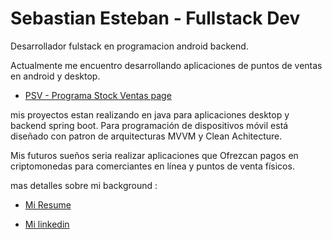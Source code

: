 # Sebastian  Esteban - Fullstack Dev

 

Desarrollador fulstack en programacion android backend.

Actualmente me encuentro desarrollando aplicaciones de puntos de ventas en android y desktop.

- [PSV - Programa Stock Ventas page](https://www.mendozapsv.ga/)

mis proyectos estan realizando en java para aplicaciones desktop y backend spring boot.
Para programación de dispositivos móvil está diseñado con patron de arquitecturas MVVM y Clean Achitecture.

Mis futuros sueños seria realizar aplicaciones que Ofrezcan  pagos en criptomonedas para comerciantes en línea y puntos de venta físicos.

mas detalles sobre mi background : 
- [Mi Resume ](https://bit.ly/35FAz00)
 
- [Mi linkedin](https://www.linkedin.com/in/sebastian-esteban-1a186331/)

